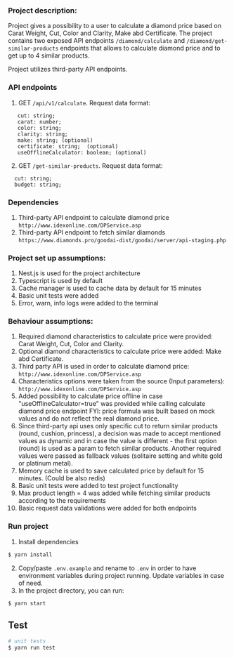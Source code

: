 ### Project description:
Project gives a possibility to a user to calculate a diamond price based on Carat Weight, Cut, Color and Clarity, Make abd Certificate.
The project contains two exposed API endpoints `/diamond/calculate` and `/diamond/get-similar-products` endpoints that allows to calculate diamond price and to get up to 4 similar products.

Project utilizes third-party API endpoints.

### API endpoints
1. GET `/api/v1/calculate`. Request data format:
````
   cut: string;
   carat: number;
   color: string;
   clarity: string;
   make: string; (optional)
   certificate: string;  (optional)
   useOfflineCalculator: boolean; (optional)
````
2. GET `/get-similar-products`. Request data format:
````
  cut: string;
  budget: string;
````

### Dependencies
1. Third-party API endpoint to calculate diamond price `http://www.idexonline.com/DPService.asp`
2. Third-party API endpoint to fetch similar diamonds `https://www.diamonds.pro/goodai-dist/goodai/server/api-staging.php`

### Project set up assumptions:
1. Nest.js is used for the project architecture
2. Typescript is used by default
3. Cache manager is used to cache data by default for 15 minutes
4. Basic unit tests were added
5. Error, warn, info logs were added to the terminal

### Behaviour assumptions:
1. Required diamond characteristics to calculate price were provided: Carat Weight, Cut, Color and Clarity.
2. Optional diamond characteristics to calculate price were added: Make abd Certificate.
3. Third party API is used in order to calculate diamond price:
   `http://www.idexonline.com/DPService.asp`
4. Characteristics options were taken from the source (Input parameters):
   `http://www.idexonline.com/DPService.asp`
5. Added possibility to calculate price offline in case "useOfflineCalculator=true" was provided while calling calculate diamond price endpoint
FYI: price formula was built based on mock values and do not reflect the real diamond price.
6. Since third-party api uses only specific cut to return similar products
(round, cushion, princess), a decision was made to accept mentioned values as dynamic and in case the value is different -
the first option (round) is used as a param to fetch similar products. 
Another required values were passed as fallback values (solitaire setting and white gold or platinum metal). 
7. Memory cache is used to save calculated price by default for 15 minutes. (Could be also redis)
8. Basic unit tests were added to test project functionality
9. Max product length = 4 was added while fetching similar products according to the requirements
10. Basic request data validations were added for both endpoints


### Run project

1. Install dependencies 
```bash
$ yarn install
```
2. Copy/paste `.env.example` and rename to `.env` in order to have environment variables during project running. Update variables in case of need.
3. In the project directory, you can run:
```bash
$ yarn start
```


## Test

```bash
# unit tests
$ yarn run test
```
